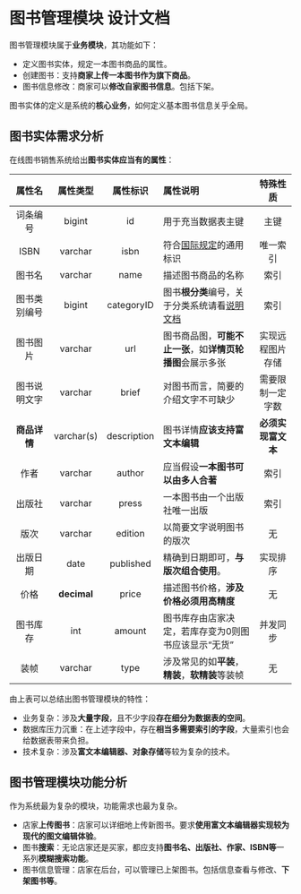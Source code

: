 # 图书管理模块 设计文档

图书管理模块属于**业务模块**，其功能如下：

- 定义图书实体，规定一本图书商品的属性。
- 创建图书：支持**商家上传一本图书作为旗下商品**。
- 图书信息修改：商家可以**修改自家图书信息**。包括下架。

图书实体的定义是系统的**核心业务**，如何定义基本图书信息关乎全局。

## 图书实体需求分析

在线图书销售系统给出**图书实体应当有的属性**：

|   属性名    |    属性类型     |    属性标识     | 属性说明                                              |    特殊性质     |
|:--------:|:-----------:|:-----------:|:--------------------------------------------------|:-----------:|
|   词条编号   |   bigint    |     id      | 用于充当数据表主键                                         |     主键      |
|   ISBN   |   varchar   |    isbn     | 符合[国际规定](https://en.wikipedia.org/wiki/ISBN)的通用标识 |    唯一索引     |
|   图书名    |   varchar   |    name     | 描述图书商品的名称                                         |     索引      |
|  图书类别编号  |   bigint    | categoryID  | 图书**根分类**编号，关于分类系统请看[说明文档](图书分类管理模块.md)           |     索引      |
|   图书图片   |   varchar   |     url     | 图书商品图，**可能不止一张**，如**详情页轮播图**会展示多张                 |  实现远程图片存储   |
|  图书说明文字  |   varchar   |    brief    | 对图书而言，简要的介绍文字不可缺少                                 |  需要限制一定字数   |
| **商品详情** | varchar(s)  | description | 图书详情**应该支持富文本编辑**                                 | **必须实现富文本** |
|    作者    |   varchar   |   author    | 应当假设**一本图书可以由多人合著**                               |     索引      |
|   出版社    |   varchar   |    press    | 一本图书由一个出版社唯一出版                                    |     索引      |
|    版次    |   varchar   |   edition   | 以简要文字说明图书的版次                                      |      无      |
|   出版日期   |    date     |  published  | 精确到日期即可，**与版次组合使用**。                              |    实现排序     |
|    价格    | **decimal** |    price    | 描述图书价格，**涉及价格必须用高精度**                             |      无      |
|   图书库存   |     int     |   amount    | 图书库存由店家决定，若库存变为0则图书应该显示“无货”                       |    并发同步     |
|    装帧    |   varchar   |    type     | 涉及常见的如**平装**，**精装**，**软精装**等装帧                    |      无      |

由上表可以总结出图书管理模块的特性：

- 业务复杂：涉及**大量字段**，且不少字段**存在细分为数据表的空间**。
- 数据库压力沉重：在上述字段中，存在**相当多需要索引的字段**，大量索引也会给数据表带来负担。
- 技术复杂：涉及**富文本编辑器、对象存储**等较为复杂的技术。

## 图书管理模块功能分析

作为系统最为复杂的模块，功能需求也最为复杂。

- 店家**上传图书**：店家可以详细地上传新图书。要求**使用富文本编辑器实现较为现代的图文编辑体验**。
- 图书**搜索**：无论店家还是买家，都应支持**图书名、出版社、作家、ISBN等**一系列**模糊搜索功能**。
- 图书信息管理：店家在后台，可以管理已上架图书。包括信息查看与修改、**下架图书等**。
